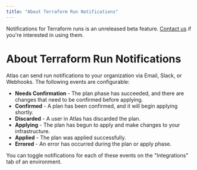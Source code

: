 ```yaml
---
title: "About Terraform Run Notifications"
---
```


<div class="alert info">
    <span class="alert-text">
        Notifications for Terraform runs is an unreleased beta feature. <a href="/help/support">Contact us</a> if you're interested in using them.
    </span>
</div>

# About Terraform Run Notifications

Atlas can send run notifications to your organization via Email, Slack, or
Webhooks. The following events are configurable:

- **Needs Confirmation** - The plan phase has succeeded, and there are changes
  that need to be confirmed before applying.
- **Confirmed** - A plan has been confirmed, and it will begin applying
  shortly.
- **Discarded** - A user in Atlas has discarded the plan.
- **Applying** - The plan has begun to apply and make changes to your
  infrastructure.
- **Applied** - The plan was applied successfully.
- **Errored** - An error has occurred during the plan or apply phase.

You can toggle notifications for each of these events on the "Integrations" tab
of an environment.
